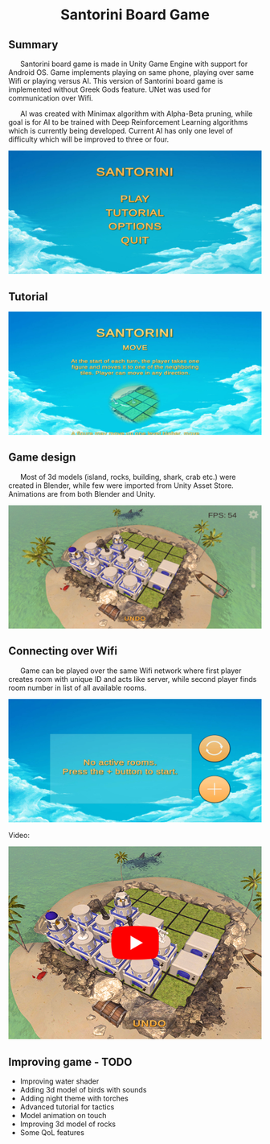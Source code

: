 # <p style="text-align: center;"> Santorini Board Game</p>

## Summary
&nbsp;&nbsp;&nbsp;&nbsp;&nbsp;&nbsp;Santorini board game is made in Unity Game Engine with support for Android OS. Game implements playing on same phone, playing over same Wifi or playing versus AI. This version of Santorini board game is implemented without Greek Gods feature. UNet was used for communication over Wifi. 
   
&nbsp;&nbsp;&nbsp;&nbsp;&nbsp;&nbsp;AI was created with Minimax algorithm with Alpha-Beta pruning, while goal is for AI to be trained with Deep Reinforcement Learning algorithms which is currently being developed. Current AI has only one level of difficulty which will be improved to three or four.
  
![](images/Welcome_screen.jpg)

## Tutorial  
![](images/Tutorial.jpg)

## Game design
&nbsp;&nbsp;&nbsp;&nbsp;&nbsp;&nbsp;Most of 3d models (island, rocks, building, shark, crab etc.) were created in Blender, while few were imported from Unity Asset Store. Animations are from both Blender and Unity.

![](images/Game_design.jpg)

## Connecting over Wifi
&nbsp;&nbsp;&nbsp;&nbsp;&nbsp;&nbsp;Game can be played over the same Wifi network where first player creates room with unique ID and acts like server, while second player finds room number in list of all available rooms.

![](images/Wifi1.jpg)

Video:

[![Video](images/youtube.jpg)](https://www.youtube.com/watch?v=lZPLDXY7MhM)

## Improving game - TODO
* Improving water shader
* Adding 3d model of birds with sounds
* Adding night theme with torches
* Advanced tutorial for tactics
* Model animation on touch
* Improving 3d model of rocks
* Some QoL features
